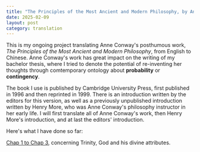 ```yaml
---
title: "The Principles of the Most Ancient and Modern Philosophy, by Anne Conway"
date: 2025-02-09
layout: post
category: translation
---
```


This is my ongoing project translating Anne Conway's posthumous work, *The Principles of the Most Ancient and Modern Philosophy*, from English to Chinese. Anne Conway's work has great impact on the writing of my bachelor thesis, where I tried to denote the potential of re-inventing her thoughts through comtemporary ontology about **probability** or **contingency**. 

The book I use is published by Cambridge University Press, first published in 1996 and then reprinted in 1999. There is an introduction written by the editors for this version, as well as a previously unpublished introduction written by Henry More, who was Anne Conway's philosophy instructor in her early life. I will first translate all of Anne Conway's work, then Henry More's introduction, and at last the editors' introduction.

Here's what I have done so far:

[Chap 1 to Chap 3](\\files\\Anne_Conway_Principles\\Chap1_3.pdf), concerning Trinity, God and his divine attributes.